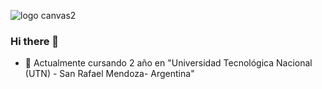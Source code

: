 ![logo canvas2](https://github.com/rojasfernando/rojasfernando/assets/91997517/44f7d736-ab8f-41ab-a09e-3c3ac6212372)
### Hi there 👋
- 🔭 Actualmente cursando 2 año en "Universidad Tecnológica Nacional (UTN) - San Rafael Mendoza- Argentina"

